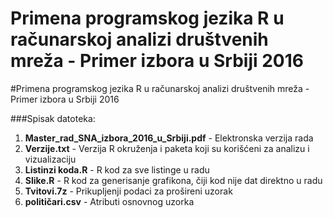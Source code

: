 # Primena programskog jezika R u računarskoj analizi društvenih mreža - Primer izbora u Srbiji 2016
#Primena programskog jezika R u računarskoj analizi društvenih mreža - Primer izbora u Srbiji 2016

###Spisak datoteka:

1. <b>Master_rad_SNA_izbora_2016_u_Srbiji.pdf</b> - Elektronska verzija rada
2. <b>Verzije.txt</b> - Verzija R okruženja i paketa koji su korišćeni za analizu i vizualizaciju
3. <b>Listinzi koda.R</b> - R kod za sve listinge u radu
4. <b>Slike.R</b> - R kod za generisanje grafikona, čiji kod nije dat direktno u radu
5. <b>Tvitovi.7z</b> - Prikupljenji podaci za prošireni uzorak
6. <b>političari.csv</b> - Atributi osnovnog uzorka
